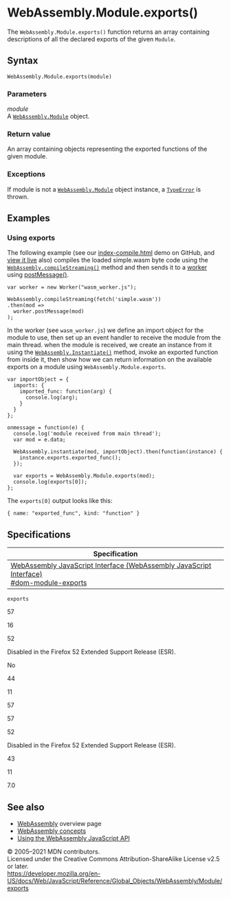 # WebAssembly.Module.exports()

The `WebAssembly.Module.exports()` function returns an array containing descriptions of all the declared exports of the given `Module`.

## Syntax

    WebAssembly.Module.exports(module)

### Parameters

_module_  
A [`WebAssembly.Module`](../module) object.

### Return value

An array containing objects representing the exported functions of the given module.

### Exceptions

If module is not a [`WebAssembly.Module`](../module) object instance, a [`TypeError`](../../typeerror) is thrown.

## Examples

### Using exports

The following example (see our [index-compile.html](https://github.com/mdn/webassembly-examples/blob/master/js-api-examples/index-compile.html) demo on GitHub, and [view it live](https://mdn.github.io/webassembly-examples/js-api-examples/index-compile.html) also) compiles the loaded simple.wasm byte code using the [`WebAssembly.compileStreaming()`](../compilestreaming) method and then sends it to a [worker](https://developer.mozilla.org/en-US/docs/Web/API/Web_Workers_API) using [postMessage()](https://developer.mozilla.org/en-US/docs/Web/API/Worker/postMessage).

    var worker = new Worker("wasm_worker.js");

    WebAssembly.compileStreaming(fetch('simple.wasm'))
    .then(mod =>
      worker.postMessage(mod)
    );

In the worker (see `wasm_worker.js`) we define an import object for the module to use, then set up an event handler to receive the module from the main thread. when the module is received, we create an instance from it using the [`WebAssembly.Instantiate()`](../instantiate) method, invoke an exported function from inside it, then show how we can return information on the available exports on a module using `WebAssembly.Module.exports`.

    var importObject = {
      imports: {
        imported_func: function(arg) {
          console.log(arg);
        }
      }
    };

    onmessage = function(e) {
      console.log('module received from main thread');
      var mod = e.data;

      WebAssembly.instantiate(mod, importObject).then(function(instance) {
        instance.exports.exported_func();
      });

      var exports = WebAssembly.Module.exports(mod);
      console.log(exports[0]);
    };

The `exports[0]` output looks like this:

    { name: "exported_func", kind: "function" }

## Specifications

<table><thead><tr class="header"><th>Specification</th></tr></thead><tbody><tr class="odd"><td><a href="https://webassembly.github.io/spec/js-api/#dom-module-exports">WebAssembly JavaScript Interface (WebAssembly JavaScript Interface)<br />
<span class="small">#dom-module-exports</span></a></td></tr></tbody></table>

`exports`

57

16

52

Disabled in the Firefox 52 Extended Support Release (ESR).

No

44

11

57

57

52

Disabled in the Firefox 52 Extended Support Release (ESR).

43

11

7.0

## See also

-   [WebAssembly](https://developer.mozilla.org/en-US/docs/WebAssembly) overview page
-   [WebAssembly concepts](https://developer.mozilla.org/en-US/docs/WebAssembly/Concepts)
-   [Using the WebAssembly JavaScript API](https://developer.mozilla.org/en-US/docs/WebAssembly/Using_the_JavaScript_API)

© 2005–2021 MDN contributors.  
Licensed under the Creative Commons Attribution-ShareAlike License v2.5 or later.  
<a href="https://developer.mozilla.org/en-US/docs/Web/JavaScript/Reference/Global_Objects/WebAssembly/Module/exports" class="_attribution-link">https://developer.mozilla.org/en-US/docs/Web/JavaScript/Reference/Global_Objects/WebAssembly/Module/exports</a>
